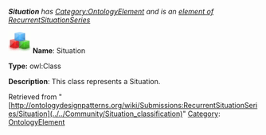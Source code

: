 ___Situation__ has [Category:OntologyElement](../../Category/OntologyElement "Category:OntologyElement") and is an [element of](../../Property/ElementOf "Property:ElementOf") [RecurrentSituationSeries](../../Submissions/RecurrentSituationSeries "Submissions:RecurrentSituationSeries")_


  




[![Class](../../images/thumb/2/27/Class.gif/45px-Class.gif)](../../Image/Class.gif "Class")
__Name__: Situation 


__Type:__ owl:Class 


__Description__: This class represents a Situation. 





Retrieved from "[http://ontologydesignpatterns.org/wiki/Submissions:RecurrentSituationSeries/Situation](../../Community/Situation_classification)"
 [Category](http://ontologydesignpatterns.org/wiki/Special:Categories "Special:Categories"): [OntologyElement](../../Category/OntologyElement "Category:OntologyElement")